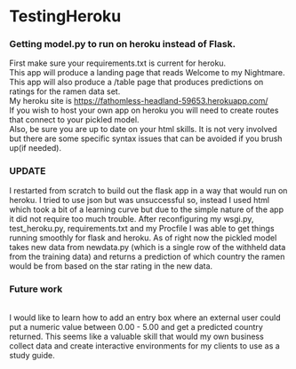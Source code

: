 # TestingHeroku

### Getting model.py to run on heroku instead of Flask. 
First make sure your requirements.txt is current for heroku.
<br>
This app will produce a landing page that reads Welcome to my Nightmare.
<br>
This app will also produce a /table page that produces predictions on ratings for the ramen data set. 
<br>
My heroku site is https://fathomless-headland-59653.herokuapp.com/
<br>
If you wish to host your own app on heroku you will need to create routes that connect to your pickled model.
<br>
Also, be sure you are up to date on your html skills. It is not very involved but there are some specific syntax issues that can be avoided if you brush up(if needed). 
<br>
### UPDATE
I restarted from scratch to build out the flask app in a way that would run on heroku. I tried to use json but was unsuccessful so, instead I used html which took a bit of a learning curve but due to the simple nature of the app it did not require too much trouble. After reconfiguring my wsgi.py, test_heroku.py, requirements.txt and my Procfile I was able to get things running smoothly for flask and heroku. As of right now the pickled model takes new data from newdata.py (which is a single row of the withheld data from the training data) and returns a prediction of which country the ramen would be from based on the star rating in the new data. 

### Future work
<br>
I would like to learn how to add an entry box where an external user could put a numeric value between 0.00 - 5.00 and get a predicted country returned. This seems like a valuable skill that would my own business collect data and create interactive environments for my clients to use as a study guide. 
